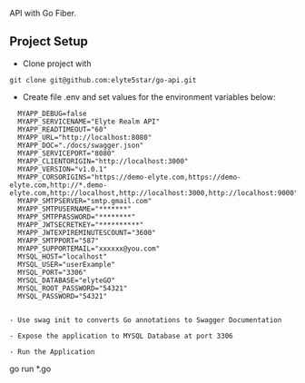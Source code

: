 API with Go Fiber.

## Project Setup

 - Clone project with

  ```
  git clone git@github.com:elyte5star/go-api.git
  ```
  - Create file .env and set values for the environment variables below:

  ```
    MYAPP_DEBUG=false
    MYAPP_SERVICENAME="Elyte Realm API"
    MYAPP_READTIMEOUT="60"
    MYAPP_URL="http://localhost:8080"
    MYAPP_DOC="./docs/swagger.json"
    MYAPP_SERVICEPORT="8080"
    MYAPP_CLIENTORIGIN="http://localhost:3000"
    MYAPP_VERSION="v1.0.1"
    MYAPP_CORSORIGINS="https://demo-elyte.com,https://demo-elyte.com,http://*.demo-elyte.com,http://localhost,http://localhost:3000,http://localhost:9000"
    MYAPP_SMTPSERVER="smtp.gmail.com"
    MYAPP_SMTPUSERNAME="*******"
    MYAPP_SMTPPASSWORD="********"
    MYAPP_JWTSECRETKEY="**********"
    MYAPP_JWTEXPIREMINUTESCOUNT="3600"
    MYAPP_SMTPPORT="587"
    MYAPP_SUPPORTEMAIL="xxxxxx@you.com"
    MYSQL_HOST="localhost"
    MYSQL_USER="userExample"
    MYSQL_PORT="3306"
    MYSQL_DATABASE="elyteGO"
    MYSQL_ROOT_PASSWORD="54321"
    MYSQL_PASSWORD="54321"
  ```
  ```

- Use swag init to converts Go annotations to Swagger Documentation

```

```
- Expose the application to MYSQL Database at port 3306

```
```
- Run the Application

 ```
 go run *.go

 ```